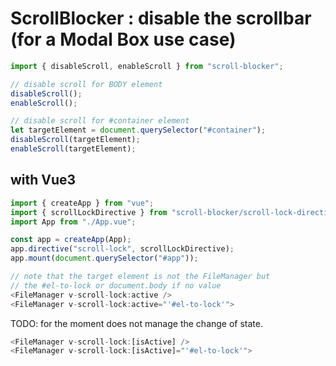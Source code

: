 # ScrollBlocker : disable the scrollbar (for a Modal Box use case)

```js
import { disableScroll, enableScroll } from "scroll-blocker";

// disable scroll for BODY element
disableScroll();
enableScroll();

// disable scroll for #container element
let targetElement = document.querySelector("#container");
disableScroll(targetElement);
enableScroll(targetElement);
```

## with Vue3

```js
import { createApp } from "vue";
import { scrollLockDirective } from "scroll-blocker/scroll-lock-directive";
import App from "./App.vue";

const app = createApp(App);
app.directive("scroll-lock", scrollLockDirective);
app.mount(document.querySelector("#app"));
```

```js
// note that the target element is not the FileManager but
// the #el-to-lock or document.body if no value
<FileManager v-scroll-lock:active />
<FileManager v-scroll-lock:active="'#el-to-lock'">
```

TODO:
for the moment does not manage the change of state.

```js
<FileManager v-scroll-lock:[isActive] />
<FileManager v-scroll-lock:[isActive]="'#el-to-lock'">
```
